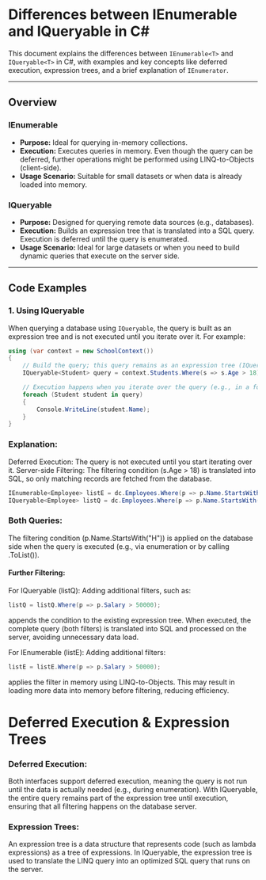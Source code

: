 ﻿# Differences between IEnumerable and IQueryable in C#

This document explains the differences between `IEnumerable<T>` and `IQueryable<T>` in C#, with examples and key concepts like deferred execution, expression trees, and a brief explanation of `IEnumerator`.

---

## Overview

### IEnumerable
- **Purpose:** Ideal for querying in-memory collections.
- **Execution:** Executes queries in memory. Even though the query can be deferred, further operations might be performed using LINQ-to-Objects (client-side).
- **Usage Scenario:** Suitable for small datasets or when data is already loaded into memory.

### IQueryable
- **Purpose:** Designed for querying remote data sources (e.g., databases).
- **Execution:** Builds an expression tree that is translated into a SQL query. Execution is deferred until the query is enumerated.
- **Usage Scenario:** Ideal for large datasets or when you need to build dynamic queries that execute on the server side.

---

## Code Examples

### 1. Using IQueryable

When querying a database using `IQueryable`, the query is built as an expression tree and is not executed until you iterate over it. For example:

```csharp
using (var context = new SchoolContext())
{
    // Build the query; this query remains as an expression tree (IQueryable)
    IQueryable<Student> query = context.Students.Where(s => s.Age > 18);

    // Execution happens when you iterate over the query (e.g., in a foreach loop)
    foreach (Student student in query)
    {
        Console.WriteLine(student.Name);
    }
}
```

### Explanation:

Deferred Execution:
The query is not executed until you start iterating over it.
Server-side Filtering:
The filtering condition (s.Age > 18) is translated into SQL, so only matching records are fetched from the database.

```csharp
IEnumerable<Employee> listE = dc.Employees.Where(p => p.Name.StartsWith("H"));
IQueryable<Employee> listQ = dc.Employees.Where(p => p.Name.StartsWith("H"));
```

### Both Queries:
The filtering condition (p.Name.StartsWith("H")) is applied on the database side when the query is executed (e.g., via enumeration or by calling .ToList()).

#### Further Filtering:

For IQueryable (listQ):
Adding additional filters, such as:

```csharp
listQ = listQ.Where(p => p.Salary > 50000);
```
appends the condition to the existing expression tree. When executed, the complete query (both filters) is translated into SQL and processed on the server, avoiding unnecessary data load.

For IEnumerable (listE):
Adding additional filters:

```csharp
listE = listE.Where(p => p.Salary > 50000);
```
applies the filter in memory using LINQ-to-Objects. This may result in loading more data into memory before filtering, reducing efficiency.

# Deferred Execution & Expression Trees
### Deferred Execution:
Both interfaces support deferred execution, meaning the query is not run until the data is actually needed (e.g., during enumeration). With IQueryable, the entire query remains part of the expression tree until execution, ensuring that all filtering happens on the database server.

### Expression Trees:
An expression tree is a data structure that represents code (such as lambda expressions) as a tree of expressions. In IQueryable, the expression tree is used to translate the LINQ query into an optimized SQL query that runs on the server.